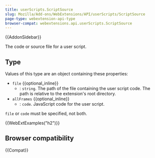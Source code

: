 ```yaml
---
title: userScripts.ScriptSource
slug: Mozilla/Add-ons/WebExtensions/API/userScripts/ScriptSource
page-type: webextension-api-type
browser-compat: webextensions.api.userScripts.ScriptSource
---
```


{{AddonSidebar}}

The code or source file for a user script.

## Type

Values of this type are an object containing these properties:

- `file` {{optional_inline}}
  - : `string`. The path of the file containing the user script code. The path is relative to the extension's root directory.
- `allFrames` {{optional_inline}}
  - : `code`. JavaScript code for the user script.

`file` or `code` must be specified, not both.

{{WebExtExamples("h2")}}

## Browser compatibility

{{Compat}}
